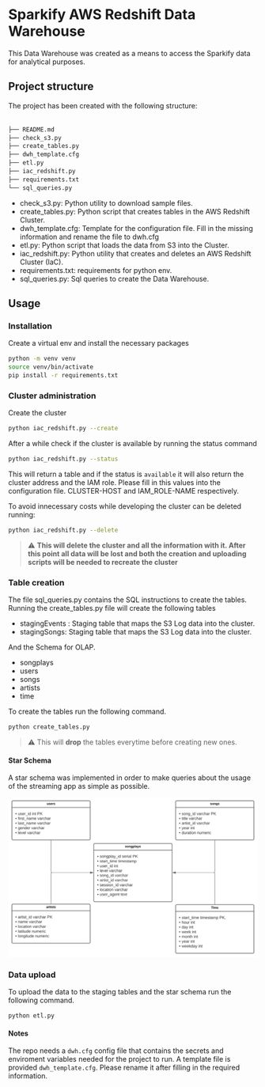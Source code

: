 # Sparkify AWS Redshift Data Warehouse

This Data Warehouse was created as a means to access the Sparkify data for analytical purposes.

## Project structure

The project has been created with the following structure:

```bash

├── README.md
├── check_s3.py
├── create_tables.py
├── dwh_template.cfg
├── etl.py
├── iac_redshift.py
├── requirements.txt
└── sql_queries.py
```

- check_s3.py: Python utility to download sample files.
- create_tables.py: Python script that creates tables in the AWS Redshift Cluster.
- dwh_template.cfg: Template for the configuration file. Fill in the missing information and rename the file to dwh.cfg
- etl.py: Python script that loads the data from S3 into the Cluster.
- iac_redshift.py: Python utility that creates and deletes an AWS Redshift Cluster (IaC).
- requirements.txt: requirements for python env.
- sql_queries.py: Sql queries to create the Data Warehouse.

## Usage

### Installation

Create a virtual env and install the necessary packages

```bash
python -m venv venv
source venv/bin/activate
pip install -r requirements.txt
```

### Cluster administration

Create the cluster

```bash
python iac_redshift.py --create
```

After a while check if the cluster is available by running the status command

```bash
python iac_redshift.py --status
```

This will return a table and if the status is `available` it will also return the cluster address and the IAM role. Please fill in this values into the configuration file. CLUSTER-HOST and IAM_ROLE-NAME respectively.

To avoid innecessary costs while developing the cluster can be deleted running:

```bash
python iac_redshift.py --delete
```

> :warning: **This will delete the cluster and all the information with it. After this point all data will be lost and both the creation and uploading scripts will be needed to recreate the cluster** 

### Table creation

The file sql_queries.py contains the SQL instructions to create the tables. Running the create_tables.py file will create the following tables

- stagingEvents : Staging table that maps the S3 Log data into the cluster.
- stagingSongs: Staging table that maps the S3 Log data into the cluster.

And the Schema for OLAP.

- songplays
- users
- songs
- artists
- time 

To create the tables run the following command. 

```bash
python create_tables.py
```
>  :warning: This will **drop** the tables everytime before creating new ones.

#### Star Schema

A star schema was implemented in order to make queries about the usage of the streaming app as simple as possible.

![Alt text](https://raw.githubusercontent.com/Davidcparrar/datawarehouse-redshift/main/RedshiftStarSchemaSparkify.svg)

### Data upload

To upload the data to the staging tables and the star schema run the following command.

```
python etl.py
```

#### Notes

The repo needs a `dwh.cfg` config file that contains the secrets and enviroment variables needed for the project to run. A template file is provided `dwh_template.cfg`. Please rename it after filling in the required information.
